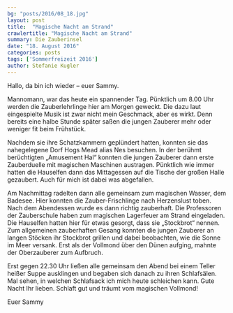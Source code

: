 ```yaml
---
bg: "posts/2016/08_18.jpg"
layout: post
title:  "Magische Nacht am Strand"
crawlertitle: "Magische Nacht am Strand"
summary: Die Zauberinsel
date: "18. August 2016"
categories: posts
tags: ['Sommerfreizeit 2016']
author: Stefanie Kugler
---
```


Hallo, da bin ich wieder – euer Sammy.

Mannomann, war das heute ein spannender Tag. Pünktlich um 8.00 Uhr werden die Zauberlehrlinge hier am Morgen geweckt. Die dazu laut eingespielte Musik ist zwar nicht mein Geschmack, aber es wirkt. Denn bereits eine halbe Stunde später saßen die jungen Zauberer mehr oder weniger fit beim Frühstück.

Nachdem sie ihre Schatzkammern geplündert hatten, konnten sie das nahegelegene Dorf Hogs Mead alias Nes besuchen. In der berühmt berüchtigten „Amusement Hal“ konnten die jungen Zauberer dann erste Zauberduelle mit magischen Maschinen austragen. Pünktlich wie immer hatten die Hauselfen dann das Mittagessen auf die Tische der großen Halle gezaubert. Auch für mich ist dabei was abgefallen.

Am Nachmittag radelten dann alle gemeinsam zum magischen Wasser, dem Badesee. Hier konnten die Zauber-Frischlinge nach Herzenslust toben. 
Nach dem Abendessen wurde es dann richtig zauberhaft. Die Professoren der Zauberschule haben zum magischen Lagerfeuer am Strand eingeladen. Die Hauselfen hatten hier für etwas gesorgt, dass sie „Stockbrot“ nennen. Zum allgemeinen zauberhaften Gesang konnten die jungen Zauberer an langen Stöcken ihr Stockbrot grillen und dabei beobachten, wie die Sonne im Meer versank. Erst als der Vollmond über den Dünen aufging, mahnte der Oberzauberer zum Aufbruch. 

Erst gegen 22.30 Uhr ließen alle gemeinsam den Abend bei einem Teller heißer Suppe ausklingen und begaben sich danach zu ihren Schlafsälen. Mal sehen, in welchen Schlafsack ich mich heute schleichen kann. Gute Nacht Ihr lieben. Schlaft gut und träumt vom magischen Vollmond!

Euer Sammy